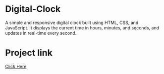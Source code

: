 # Digital-Clock
A simple and responsive digital clock built using HTML, CSS, and JavaScript. It displays the current time in hours, minutes, and seconds, and updates in real-time every second.

# Project link
[Click Here](https://stackblitz.com/edit/stackblitz-starters-vpyjvxaw?file=clock.js)
